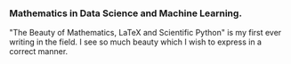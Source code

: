 ### Mathematics in Data Science and Machine Learning.

"The Beauty of Mathematics, LaTeX and Scientific Python" is my first ever writing in the field. I see so much beauty which I wish to express in a correct manner.
